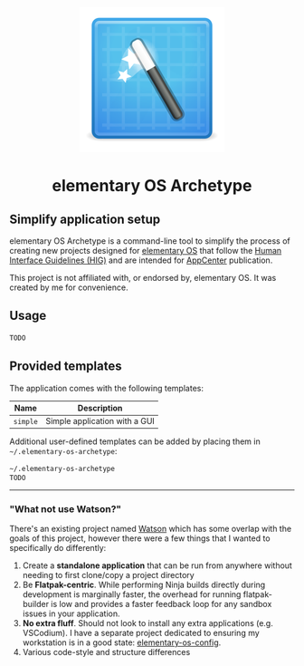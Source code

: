 <p align="center">
  <img src="data/assets/elementary-os-archetype.svg" alt="Icon" />
</p>
<h1 align="center">elementary OS Archetype</h1>

## Simplify application setup

elementary OS Archetype is a command-line tool to simplify the process of creating new projects designed for [elementary OS](https://elementary.io) that follow the [Human Interface Guidelines (HIG)](https://docs.elementary.io/hig/) and are intended for [AppCenter](https://appcenter.elementary.io) publication.

This project is not affiliated with, or endorsed by, elementary OS. It was created by me for convenience.

## Usage

```bash
TODO
```

## Provided templates

The application comes with the following templates:

| Name | Description |
| ---- | ----------- |
| `simple` | Simple application with a GUI |

Additional user-defined templates can be added by placing them in `~/.elementary-os-archetype`:

```plaintext
~/.elementary-os-archetype
TODO
```

----

### "What not use Watson?"

There's an existing project named [Watson](https://github.com/small-tech/watson) which has some overlap with the goals of this project, however there were a few things that I wanted to specifically do differently:

1. Create a **standalone application** that can be run from anywhere without needing to first clone/copy a project directory
2. Be **Flatpak-centric**. While performing Ninja builds directly during development is marginally faster, the overhead for running flatpak-builder is low and provides a faster feedback loop for any sandbox issues in your application.
3. **No extra fluff**. Should not look to install any extra applications (e.g. VSCodium). I have a separate project dedicated to ensuring my workstation is in a good state: [elementary-os-config](https://github.com/avojak/elementary-os-config).
3. Various code-style and structure differences